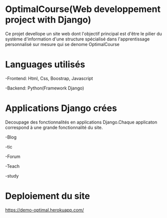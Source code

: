 # OptimalCourse(Web developpement project with Django)

Ce projet devellope un site web dont l'objectif principal est d'être le pilier du système d'information d'une structure spécialisé dans l'apprentissage personnalisé sur mesure qui se denome OptimalCourse
# Languages utilisés
-Frontend: Html, Css, Boostrap, Javascript

-Backend: Python(Framework Django)
# Applications Django crées
Decoupage des fonctionnalités en applications Django.Chaque applicaton correspond à une grande fonctionnalité du site.

-Blog

-tic

-Forum

-Teach

-study



# Deploiement du site
https://demo-optimal.herokuapp.com/

